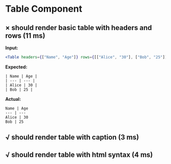 # Table Component

## × should render basic table with headers and rows (11 ms)
**Input:**
```jsx
<Table headers={["Name", "Age"]} rows={[["Alice", "30"], ["Bob", "25"]]} />
```

**Expected:**
```
| Name | Age |
| --- | --- |
| Alice | 30 |
| Bob | 25 |
```

**Actual:**
```
Name | Age
--- | ---
Alice | 30
Bob | 25
```

## √ should render table with caption (3 ms)
## √ should render table with html syntax (4 ms)
